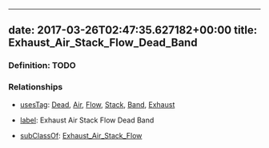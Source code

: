 
---
date: 2017-03-26T02:47:35.627182+00:00
title: Exhaust_Air_Stack_Flow_Dead_Band
---
### Definition: TODO

### Relationships

* [usesTag](https://brickschema.org/schema/1.0/BrickFrame#usesTag): [Dead](https://brickschema.org/schema/1.0/BrickTag#Dead), [Air](https://brickschema.org/schema/1.0/BrickTag#Air), [Flow](https://brickschema.org/schema/1.0/BrickTag#Flow), [Stack](https://brickschema.org/schema/1.0/BrickTag#Stack), [Band](https://brickschema.org/schema/1.0/BrickTag#Band), [Exhaust](https://brickschema.org/schema/1.0/BrickTag#Exhaust)

* [label](http://www.w3.org/2000/01/rdf-schema#label): Exhaust Air Stack Flow Dead Band

* [subClassOf](http://www.w3.org/2000/01/rdf-schema#subClassOf): [Exhaust_Air_Stack_Flow](https://brickschema.org/schema/1.0/Brick#Exhaust_Air_Stack_Flow)
